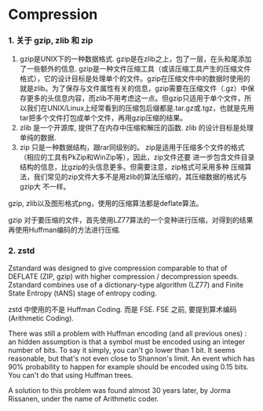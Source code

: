 # Compression

### 1. 关于 gzip, zlib 和 zip
1. gzip是UNIX下的一种数据格式. gzip是在zlib之上，包了一层，在头和尾添加了一些额外的信息. 
gzip是一种文件压缩工具（或该压缩工具产生的压缩文件格式），它的设计目标是处理单个的文件。gzip在压缩文件中的数据时使用的就是zlib。为了保存与文件属性有关的信息，gzip需要在压缩文件（.gz）中保存更多的头信息内容，而zlib不用考虑这一点。但gzip只适用于单个文件，所以我们在UNIX/Linux上经常看到的压缩包后缀都是.tar.gz或.tgz，也就是先用tar把多个文件打包成单个文件，再用gzip压缩的结果。  
2. zlib 是一个开源库, 提供了在内存中压缩和解压的函数. zlib 的设计目标是处理单纯的数据. 
3. zip 只是一种数据结构，跟rar同级别的。
zip是适用于压缩多个文件的格式（相应的工具有PkZip和WinZip等），因此，zip文件还要
进一步包含文件目录结构的信息，比gzip的头信息更多。但需要注意，zip格式可采用多种
压缩算法，我们常见的zip文件大多不是用zlib的算法压缩的，其压缩数据的格式与gzip大
不一样。

gzip, zlib以及图形格式png，使用的压缩算法都是deflate算法。

gzip 对于要压缩的文件，首先使用LZ77算法的一个变种进行压缩，对得到的结果再使用Huffman编码的方法进行压缩.

### 2. zstd
Zstandard was designed to give compression comparable to that of DEFLATE (ZIP, gzip) with higher compression / decompression speeds. Zstandard combines use of a dictionary-type algorithm (LZ77) and Finite State Entropy (tANS) stage of entropy coding.

zstd 中使用的不是 Huffman Coding. 而是 FSE. FSE 之前, 要提到算术编码 (Arithmetic Coding). 

There was still a problem with Huffman encoding (and all previous ones) : an hidden assumption is that a symbol must be encoded using an integer number of bits. To say it simply, you can't go lower than 1 bit.
It seems reasonable, but that's not even close to Shannon's limit. An event which has 90% probability to happen for example should be encoded using 0.15 bits. You can't do that using Huffman trees.

A solution to this problem was found almost 30 years later, by Jorma Rissanen, under the name of Arithmetic coder.